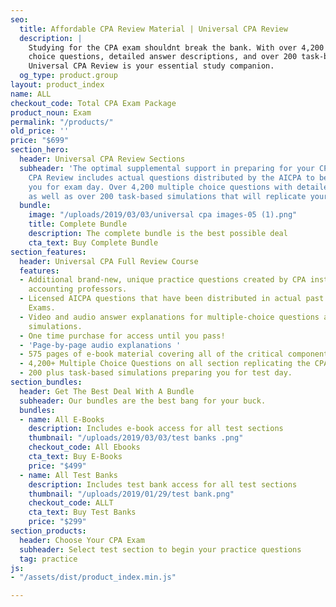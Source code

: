 ```yaml
---
seo:
  title: Affordable CPA Review Material | Universal CPA Review
  description: |
    Studying for the CPA exam shouldnt break the bank. With over 4,200 multiple
    choice questions, detailed answer descriptions, and over 200 task-based simulations replicating your real exam experience,
    Universal CPA Review is your essential study companion.
  og_type: product.group
layout: product_index
name: ALL
checkout_code: Total CPA Exam Package
product_noun: Exam
permalink: "/products/"
old_price: ''
price: "$699"
section_hero:
  header: Universal CPA Review Sections
  subheader: 'The optimal supplemental support in preparing for your CPA exam. Universal
    CPA Review includes actual questions distributed by the AICPA to better prepare
    you for exam day. Over 4,200 multiple choice questions with detailed answer descriptions
    as well as over 200 task-based simulations that will replicate your exam experience. '
  bundle:
    image: "/uploads/2019/03/03/universal cpa images-05 (1).png"
    title: Complete Bundle
    description: The complete bundle is the best possible deal
    cta_text: Buy Complete Bundle
section_features:
  header: Universal CPA Full Review Course
  features:
  - Additional brand-new, unique practice questions created by CPA instructors and
    accounting professors.
  - Licensed AICPA questions that have been distributed in actual past Uniform CPA
    Exams.
  - Video and audio answer explanations for multiple-choice questions and task-based
    simulations.
  - One time purchase for access until you pass!
  - 'Page-by-page audio explanations '
  - 575 pages of e-book material covering all of the critical components of each section.
  - 4,200+ Multiple Choice Questions on all section replicating the CPA exam.
  - 200 plus task-based simulations preparing you for test day.
section_bundles:
  header: Get The Best Deal With A Bundle
  subheader: Our bundles are the best bang for your buck.
  bundles:
  - name: All E-Books
    description: Includes e-book access for all test sections
    thumbnail: "/uploads/2019/03/03/test banks .png"
    checkout_code: All Ebooks
    cta_text: Buy E-Books
    price: "$499"
  - name: All Test Banks
    description: Includes test bank access for all test sections
    thumbnail: "/uploads/2019/01/29/test bank.png"
    checkout_code: ALLT
    cta_text: Buy Test Banks
    price: "$299"
section_products:
  header: Choose Your CPA Exam
  subheader: Select test section to begin your practice questions
  tag: practice
js:
- "/assets/dist/product_index.min.js"

---
```

